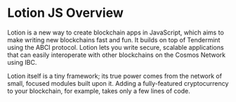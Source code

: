 # Lotion JS Overview

Lotion is a new way to create blockchain apps in JavaScript, which aims to make writing new blockchains fast and fun. It builds on top of Tendermint using the ABCI protocol. Lotion lets you write secure, scalable applications that can easily interoperate with other blockchains on the Cosmos Network using IBC.

Lotion itself is a tiny framework; its true power comes from the network of small, focused modules built upon it. Adding a fully-featured cryptocurrency to your blockchain, for example, takes only a few lines of code.
